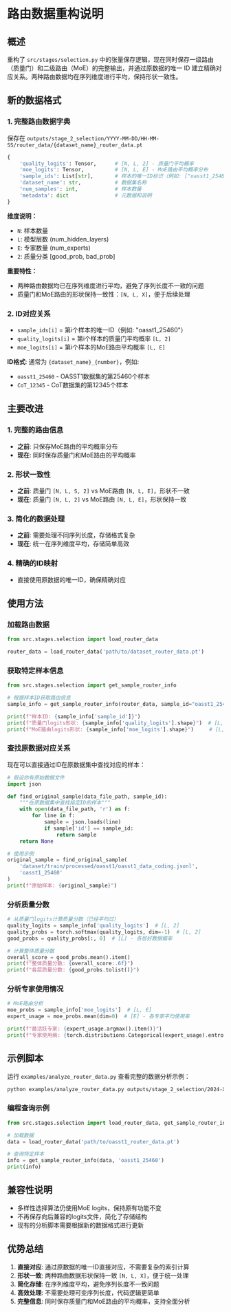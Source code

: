 # 路由数据重构说明

## 概述

重构了 `src/stages/selection.py` 中的张量保存逻辑，现在同时保存一级路由（质量门）和二级路由（MoE）的完整输出，并通过原数据的唯一 ID 建立精确对应关系。两种路由数据均在序列维度进行平均，保持形状一致性。

## 新的数据格式

### 1. 完整路由数据字典

保存在 `outputs/stage_2_selection/YYYY-MM-DD/HH-MM-SS/router_data/{dataset_name}_router_data.pt`

```python
{
    'quality_logits': Tensor,      # [N, L, 2] - 质量门平均概率
    'moe_logits': Tensor,          # [N, L, E] - MoE路由平均概率分布  
    'sample_ids': List[str],       # 样本的唯一ID标识（例如: ["oasst1_25460", ...]）
    'dataset_name': str,           # 数据集名称
    'num_samples': int,            # 样本数量
    'metadata': dict               # 元数据和说明
}
```

**维度说明：**
- `N`: 样本数量
- `L`: 模型层数 (num_hidden_layers)
- `E`: 专家数量 (num_experts)
- `2`: 质量分类 [good_prob, bad_prob]

**重要特性：**
- 两种路由数据均已在序列维度进行平均，避免了序列长度不一致的问题
- 质量门和MoE路由的形状保持一致性：`[N, L, X]`，便于后续处理

### 2. ID对应关系

- `sample_ids[i]` = 第i个样本的唯一ID（例如: "oasst1_25460"）
- `quality_logits[i]` = 第i个样本的质量门平均概率 `[L, 2]`
- `moe_logits[i]` = 第i个样本的MoE路由平均概率 `[L, E]`

**ID格式**: 通常为 `{dataset_name}_{number}`，例如:
- `oasst1_25460` - OASST1数据集的第25460个样本
- `CoT_12345` - CoT数据集的第12345个样本

## 主要改进

### 1. 完整的路由信息
- **之前**: 只保存MoE路由的平均概率分布
- **现在**: 同时保存质量门和MoE路由的平均概率

### 2. 形状一致性
- **之前**: 质量门 `[N, L, S, 2]` vs MoE路由 `[N, L, E]`，形状不一致
- **现在**: 质量门 `[N, L, 2]` vs MoE路由 `[N, L, E]`，形状保持一致

### 3. 简化的数据处理
- **之前**: 需要处理不同序列长度，存储格式复杂
- **现在**: 统一在序列维度平均，存储简单高效

### 4. 精确的ID映射
- 直接使用原数据的唯一ID，确保精确对应

## 使用方法

### 加载路由数据
```python
from src.stages.selection import load_router_data

router_data = load_router_data('path/to/dataset_router_data.pt')
```

### 获取特定样本信息
```python
from src.stages.selection import get_sample_router_info

# 根据样本ID获取路由信息
sample_info = get_sample_router_info(router_data, sample_id="oasst1_25460")

print(f"样本ID: {sample_info['sample_id']}")
print(f"质量门logits形状: {sample_info['quality_logits'].shape}")  # [L, 2]
print(f"MoE路由logits形状: {sample_info['moe_logits'].shape}")     # [L, E]
```

### 查找原数据对应关系
现在可以直接通过ID在原数据集中查找对应的样本：

```python
# 假设你有原始数据文件
import json

def find_original_sample(data_file_path, sample_id):
    """在原数据集中查找指定ID的样本"""
    with open(data_file_path, 'r') as f:
        for line in f:
            sample = json.loads(line)
            if sample['id'] == sample_id:
                return sample
    return None

# 使用示例
original_sample = find_original_sample(
    'dataset/train/processed/oasst1/oasst1_data_coding.jsonl', 
    'oasst1_25460'
)
print(f"原始样本: {original_sample}")
```

### 分析质量分数
```python
# 从质量门logits计算质量分数（已经平均过）
quality_logits = sample_info['quality_logits']  # [L, 2]
quality_probs = torch.softmax(quality_logits, dim=-1)  # [L, 2]
good_probs = quality_probs[:, 0]  # [L] - 各层好数据概率

# 计算整体质量分数
overall_score = good_probs.mean().item()
print(f"整体质量分数: {overall_score:.6f}")
print(f"各层质量分数: {good_probs.tolist()}")
```

### 分析专家使用情况
```python
# MoE路由分析
moe_probs = sample_info['moe_logits']  # [L, E]
expert_usage = moe_probs.mean(dim=0)  # [E] - 各专家平均使用率

print(f"最活跃专家: {expert_usage.argmax().item()}")
print(f"专家使用熵: {torch.distributions.Categorical(expert_usage).entropy().item()}")
```

## 示例脚本

运行 `examples/analyze_router_data.py` 查看完整的数据分析示例：

```bash
python examples/analyze_router_data.py outputs/stage_2_selection/2024-XX-XX/XX-XX-XX/router_data/oasst1_router_data.pt
```

### 编程查询示例
```python
from src.stages.selection import load_router_data, get_sample_router_info

# 加载数据
data = load_router_data('path/to/oasst1_router_data.pt')

# 查询特定样本
info = get_sample_router_info(data, 'oasst1_25460')
print(info)
```

## 兼容性说明

- 多样性选择算法仍使用MoE logits，保持原有功能不变
- 不再保存向后兼容的logits文件，简化了存储结构
- 现有的分析脚本需要根据新的数据格式进行更新

## 优势总结

1. **直接对应**: 通过原数据的唯一ID直接对应，不需要复杂的索引计算
2. **形状一致**: 两种路由数据形状保持一致 `[N, L, X]`，便于统一处理
3. **简化存储**: 在序列维度平均，避免序列长度不一致问题
4. **高效处理**: 不需要处理可变序列长度，代码逻辑更简单
5. **完整信息**: 同时保存质量门和MoE路由的平均概率，支持全面分析
